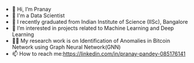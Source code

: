 - 👋 Hi, I’m Pranay
- 💼 I'm a Data Scientist
- 🌱 I recently graduated from Indian Institute of Science (IISc), Bangalore
- 👀 I’m interested in projects related to Machine Learning and Deep Learning
- ✍🏻 My research work is on Identification of Anomalies in Bitcoin Network using Graph Neural Network(GNN) 
- 📫 How to reach me:https://linkedin.com/in/pranay-pandey-085176141

<!---
pranaypandey-cds/pranaypandey-cds is a ✨ special ✨ repository because its `README.md` (this file) appears on your GitHub profile.
You can click the Preview link to take a look at your changes.
--->
